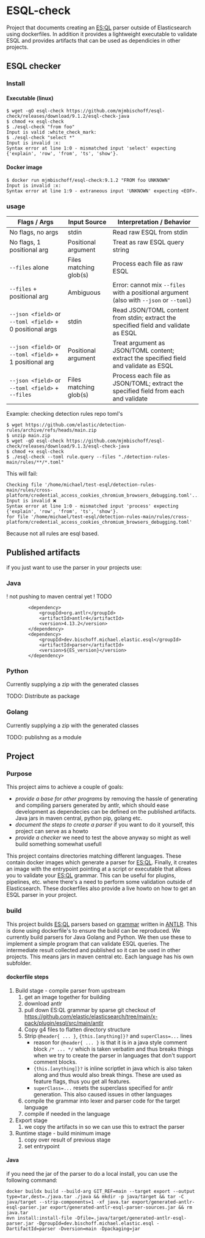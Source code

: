 # ESQL-check

Project that documents creating an [ES:QL](https://www.elastic.co/docs/reference/query-languages) parser outside of Elasticsearch using dockerfiles. In addition it provides a lightweight executable to validate ESQL and provides artifacts that can be used as dependicies in other projects.

## ESQL checker

### Install

#### Executable (linux)

```
$ wget -qO esql-check https://github.com/mjmbischoff/esql-check/releases/download/9.1.2/esql-check-java
$ chmod +x esql-check
$ ./esql-check "from foo"
Input is valid :white_check_mark:
$ ./esql-check "select *"
Input is invalid :x:
Syntax error at line 1:0 - mismatched input 'select' expecting {'explain', 'row', 'from', 'ts', 'show'}.
```

#### Docker image

```
$ docker run mjmbischoff/esql-check:9.1.2 "FROM foo UNKNOWN"
Input is invalid :x:
Syntax error at line 1:9 - extraneous input 'UNKNOWN' expecting <EOF>.
```

### usage

| Flags / Args                                             | Input Source           | Interpretation / Behavior                                                              |
|----------------------------------------------------------|------------------------|----------------------------------------------------------------------------------------|
| No flags, no args                                        | stdin                  | Read raw ESQL from stdin                                                               | 
| No flags, 1 positional arg                               | Positional argument    | Treat as raw ESQL query string                                                         |
| `--files` alone                                          | Files matching glob(s) | Process each file as raw ESQL                                                          |
| `--files` + positional arg                               | Ambiguous              | Error: cannot mix `--files` with a positional argument (also with `--json` or `--toml`)|
| `--json <field>` or `--toml <field>` + 0 positional args | stdin                  | Read JSON/TOML content from stdin; extract the specified field and validate as ESQL    | 
| `--json <field>` or `--toml <field>` + 1 positional arg  | Positional argument    | Treat argument as JSON/TOML content; extract the specified field and validate as ESQL  | 
| `--json <field>` or `--toml <field>` + `--files`         | Files matching glob(s) | Process each file as JSON/TOML; extract the specified field from each and validate     | 


Example: checking detection rules repo toml's
```
$ wget https://github.com/elastic/detection-rules/archive/refs/heads/main.zip
$ unzip main.zip
$ wget -qO esql-check https://github.com/mjmbischoff/esql-check/releases/download/9.1.3/esql-check-java
$ chmod +x esql-check
$ ./esql-check --toml rule.query --files "./detection-rules-main/rules/**/*.toml"
```
This will fail:
```
Checking file '/home/michael/test-esql/detection-rules-main/rules/cross-platform/credential_access_cookies_chromium_browsers_debugging.toml'...
Input is invalid ❌
Syntax error at line 1:0 - mismatched input 'process' expecting {'explain', 'row', 'from', 'ts', 'show'}.
for file '/home/michael/test-esql/detection-rules-main/rules/cross-platform/credential_access_cookies_chromium_browsers_debugging.toml'
```
Because not all rules are esql based.

## Published artifacts
if you just want to use the parser in your projects use:

### Java

! not pushing to maven central yet ! TODO
```
        <dependency>
            <groupId>org.antlr</groupId>
            <artifactId>antlr4</artifactId>
            <version>4.13.2</version>
        </dependency>
        <dependency>
            <groupId>dev.bischoff.michael.elastic.esql</groupId>
            <artifactId>parser</artifactId>
            <version>${ES_version}</version>
        </dependency>
```

### Python

Currently supplying a zip with the generated classes

TODO: Distribute as package

### Golang

Currently supplying a zip with the generated classes

TODO: publishng as a module

## Project 

### Purpose
This project aims to achieve a couple of goals:
- *provide a base for other programs* by removing the hassle of generating and compiling parsers generated by antlr, which should ease development as dependecies can be defined on the published artifacts. Java jars in maven central, python pip, golang etc.
- *document the steps to create a parser* if you want to do it yourself,  this project can serve as a howto
- *provide a checker* we need to test the above anyway so might as well build something somewhat usefull

This project contains directories matching different languages. These contain docker images which generate a parser for 
[ES:QL](https://www.elastic.co/docs/reference/query-languages/esql). Finally, it creates an image with the entrypoint 
pointing at a script or executable that allows you to validate your [ES:QL](https://www.elastic.co/docs/reference/query-languages/esql) 
grammar. This can be useful for plugins, pipelines, etc. where there's a need to perform some validation outside of 
Elasticsearch. These dockerfiles also provide a live howto on how to get an ESQL parser in 
your project.

### build

This project builds [ES:QL](https://www.elastic.co/docs/reference/query-languages) parsers based on [grammar](https://github.com/elastic/elasticsearch/tree/main/x-pack/plugin/esql/src/main/antlr) written in [ANTLR](https://www.antlr.org/). This is done using dockerfile's to ensure the build can be reproduced. We currently build parsers for Java Golang and Python. We then use these to implement a simple program that can validate ESQL queries. The intermediate result collected and published so it can be used in other projects. This means jars in maven central etc. Each language has his own subfolder. 

#### dockerfile steps

1. Build stage - compile parser from upstream
    1. get an image together for building
    2. download antlr
    3. pull down ES:QL grammar by sparse git checkout of https://github.com/elastic/elasticsearch/tree/main/x-pack/plugin/esql/src/main/antlr
    4. Copy g4 files to flatten directory structure
    5. Strip `@header{ ... }`, `{this.[anything]}?` and `superClass=...` lines
        - reason for `@header{ ... }` is that it is in a java style comment block `/* ... */` which is taken verbatim and thus breaks things when we try to create the parser in languages that don't support comment blocks.
        - `{this.[anything]}?` is inline scriptlet in java which is also taken along and thus would also break things. These are used as feature flags, thus you get all features.
        - `superClass=...` resets the superclass specified for antlr generation. This also caused issues in other languages
    6. compile the grammar into lexer and parser code for the target language
    7. compile if needed in the language
3. Export stage
    1. we copy the artifacts in so we can use this to extract the parser
2. Runtime stage - build minimum image
    1. copy over result of previous stage
    2. set entrypoint

#### Java

if you need the jar of the parser to do a local install, you can use the following command:
```
docker buildx build --build-arg GIT_REF=main --target export --output type=tar,dest=./java.tar ./java && mkdir -p java/target && tar -C java/target --strip-components=1 -xf java.tar export/generated-antlr-esql-parser.jar export/generated-antlr-esql-parser-sources.jar && rm java.tar
mvn install:install-file -Dfile=.java/target/generated-antlr-esql-parser.jar -DgroupId=dev.bischoff.michael.elastic.esql -DartifactId=parser -Dversion=main -Dpackaging=jar
```
